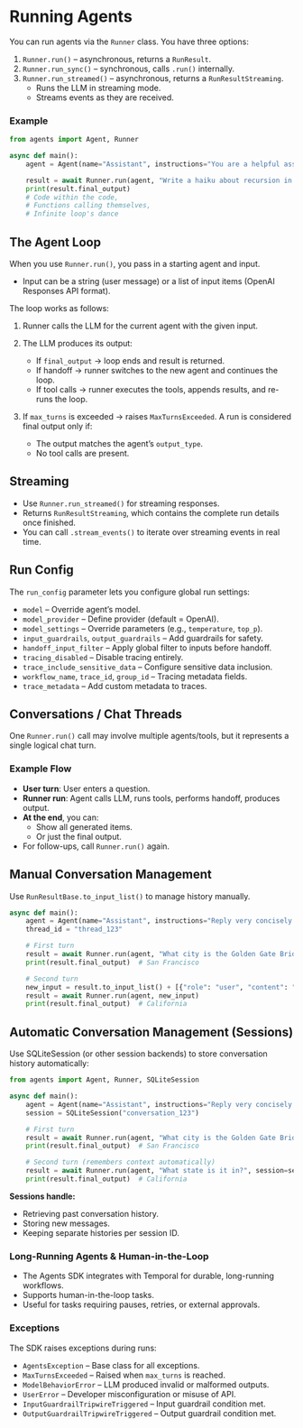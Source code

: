 # **Running Agents**

You can run agents via the `Runner` class. You have three options:
1. `Runner.run()` – asynchronous, returns a `RunResult`.
2. `Runner.run_sync()` – synchronous, calls `.run()` internally.
3. `Runner.run_streamed()` – asynchronous, returns a `RunResultStreaming`.
    * Runs the LLM in streaming mode.
    * Streams events as they are received.

### **Example**
```python
from agents import Agent, Runner

async def main():
    agent = Agent(name="Assistant", instructions="You are a helpful assistant")

    result = await Runner.run(agent, "Write a haiku about recursion in programming.")
    print(result.final_output)
    # Code within the code,
    # Functions calling themselves,
    # Infinite loop's dance
```

## **The Agent Loop**

When you use `Runner.run()`, you pass in a starting agent and input.

* Input can be a string (user message) or a list of input items (OpenAI Responses API format).

The loop works as follows:
1. Runner calls the LLM for the current agent with the given input.
2. The LLM produces its output:

    * If `final_output` → loop ends and result is returned.
    * If handoff → runner switches to the new agent and continues the loop.
    * If tool calls → runner executes the tools, appends results, and re-runs the loop.

3. If `max_turns` is exceeded → raises `MaxTurnsExceeded`.
A run is considered final output only if:

    * The output matches the agent’s `output_type`.
    * No tool calls are present.

## **Streaming**

* Use `Runner.run_streamed()` for streaming responses.
* Returns `RunResultStreaming`, which contains the complete run details once finished.
* You can call `.stream_events()` to iterate over streaming events in real time.

## **Run Config**

The `run_config` parameter lets you configure global run settings:

* `model` – Override agent’s model.
* `model_provider` – Define provider (default = OpenAI).
* `model_settings` – Override parameters (e.g., `temperature`, `top_p`).
* `input_guardrails`, `output_guardrails` – Add guardrails for safety.
* `handoff_input_filter` – Apply global filter to inputs before handoff.
* `tracing_disabled` – Disable tracing entirely.
* `trace_include_sensitive_data` – Configure sensitive data inclusion.
* `workflow_name`, `trace_id`, `group_id` – Tracing metadata fields.
* `trace_metadata` – Add custom metadata to traces.

## **Conversations / Chat Threads**

One `Runner.run()` call may involve multiple agents/tools, but it represents a single logical chat turn.

### Example Flow

- **User turn**: User enters a question.
- **Runner run**: Agent calls LLM, runs tools, performs handoff, produces output.
- **At the end**, you can:
  - Show all generated items.
  - Or just the final output.
- For follow-ups, call `Runner.run()` again.

## **Manual Conversation Management**

Use `RunResultBase.to_input_list()` to manage history manually.

```python
async def main():
    agent = Agent(name="Assistant", instructions="Reply very concisely.")
    thread_id = "thread_123"

    # First turn
    result = await Runner.run(agent, "What city is the Golden Gate Bridge in?")
    print(result.final_output)  # San Francisco

    # Second turn
    new_input = result.to_input_list() + [{"role": "user", "content": "What state is it in?"}]
    result = await Runner.run(agent, new_input)
    print(result.final_output)  # California
```

## **Automatic Conversation Management (Sessions)**

Use SQLiteSession (or other session backends) to store conversation history automatically:

```python
from agents import Agent, Runner, SQLiteSession

async def main():
    agent = Agent(name="Assistant", instructions="Reply very concisely.")
    session = SQLiteSession("conversation_123")

    # First turn
    result = await Runner.run(agent, "What city is the Golden Gate Bridge in?", session=session)
    print(result.final_output)  # San Francisco

    # Second turn (remembers context automatically)
    result = await Runner.run(agent, "What state is it in?", session=session)
    print(result.final_output)  # California
```

**Sessions handle:**
* Retrieving past conversation history.
* Storing new messages.
* Keeping separate histories per session ID.

### **Long-Running Agents & Human-in-the-Loop**

* The Agents SDK integrates with Temporal for durable, long-running workflows.
* Supports human-in-the-loop tasks.
* Useful for tasks requiring pauses, retries, or external approvals.

### **Exceptions**
The SDK raises exceptions during runs:

* `AgentsException` – Base class for all exceptions.
* `MaxTurnsExceeded` – Raised when `max_turns` is reached.
* `ModelBehaviorError` – LLM produced invalid or malformed outputs.
* `UserError` – Developer misconfiguration or misuse of API.
* `InputGuardrailTripwireTriggered` – Input guardrail condition met.
* `OutputGuardrailTripwireTriggered` – Output guardrail condition met.